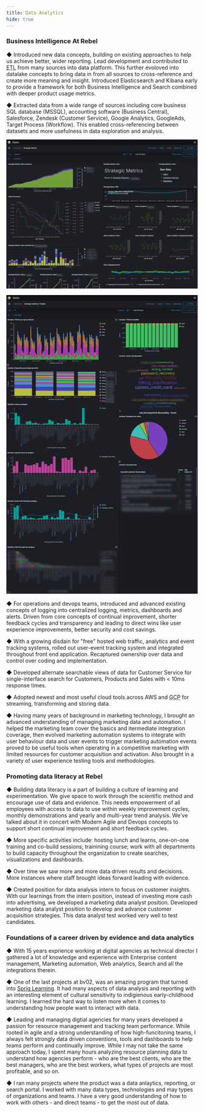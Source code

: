 ```yaml
---
title: Data Analytics
hide: true
---
```


### Business Intelligence At Rebel

◆ Introduced new data concepts, building on existing approaches to help us achieve better, wider reporting. Lead development and contributed to <abbr title="Extract Transform Load">ETL</abbr> from many sources into data platform. This further evoloved into datalake concepts to bring data in from all sources to cross-reference and create more meaning and insight. Introduced Elasticsearch and Kibana early to provide a framework for both Business Intelligence and Search combined with deeper product usage metrics. 

◆ Extracted data from a wide range of sources including core business SQL database (MSSQL), accounting software (Business Central), Salesforce, Zendesk (Customer Service), Google Analytics, GoogleAds, Target Process (Workflow). This enabled cross-referencing between datasets and more usefulness in data exploration and analysis. 

![Data1](./data1.png)

![Data2](./data2.png)

◆ For operations and devops teams, introduced and advanced existing concepts of logging into centralized logging, metrics, dashboards and alerts.  Driven from core concepts of continual improvement, shorter feedback cycles and transparency and leading to direct wins like user experience improvements, better security and cost savings. 

◆ With a growing disdain for "free" hosted web traffic, analytics and event tracking systems, rolled out user-event tracking system and integrated throughout front end application. Recaptured ownership over data and control over coding and implementation. 

◆ Developed alternate searchable views of data for Customer Service for single-interface search for Customers, Products and Sales with &lt; 10ms response times. 

◆ Adopted newest and most useful cloud tools across AWS and <abbr title="Google Cloud Platform">GCP</abbr> for streaming, transforming and storing data. 

◆ Having many years of background in marketing technology, I brought an advanced understanding of managing marketing data and automation. I helped the marketing team cover the basics and itermediate integration coverage, then evolved marketing automation systems to integrate with user behaviour data and user events to trigger marketing automation events proved to be useful tools when operating in a competitive marketing with limited resources for customer acquisition and activation. Also brought in a variety of user experience testing tools and methodologies.  


### Promoting data literacy at Rebel

◆ Building data literacy is a part of building a culture of learning and experimentation. We give space to work through the scientific method and encourage use of data and evidence. This needs empowerment of all employees with access to data to use within weekly improvement cycles, monthly demonstrations and yearly and multi-year trend analysis. We've talked about it in concert with Modern Agile and Devops concepts to support short continual improvement and short feedback cycles.

◆ More specific activities include: hosting lunch and learns, one-on-one training and co-build sessions; trainining course; work with all departments to build capacity throughout the organization to create searches, visualizations and dashboards. 

◆ Over time we saw more and more data driven results and decisions. More instances where staff brought ideas forward leading with evidence. 

◆ Created position for data analysis intern to focus on customer insights. With our learnings from the intern position, instead of investing more cash into advertising, we developed a marketing data analyst position.  Developed marketing data analyst position to develop and advance customer acquisition strategies. This data analyst test worked very well to test candidates. 

### Foundations of a career driven by evidence and data analytics

◆ With 15 years exprience working at digital agencies as technical director I gathered a lot of knowledge and experience with Enterprise content management, Marketing automation, Web analytics, Search and all the integrations therein.

◆ One of the last projects at bv02, was an amazing program that turned into [Sprig Learning](https://www.spriglearning.com/). It had many aspects of data analysis and reporting with an interesting element of cultural sensitivity to indigienous early-childhood learning. I learned the hard way to listen more when it comes to understanding how people want to interact with data. 

◆ Leading and managing digtial agencies for many years developed a passion for resource management and tracking team performance. While rooted in agile and a strong understanding of how high-funcitoning teams, I always felt strongly data driven conventions, tools and dashboards to help teams perform and continually improve. While I may not take the same approach today, I spent many hours analyzing resource planning data to understand how agencies perform - who are the best clients, who are the best managers, who are the best workers, what types of projects are most profitable, and so on. 

◆ I ran many projects where the product was a data anlaytics, reporting, or search portal. I worked with many data types, technologies and may types of organizations and teams.  I have a very good understanding of how to work with others - and direct teams - to get the most out of data. 